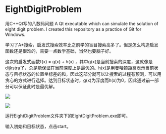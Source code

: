 # EightDigitProblem

用C++Qt写的八数码问题
A Qt executable which can simulate the solution of eight digit problem.
I created this repository as a practice of Git for Windows.

学习了A*搜索，启发式搜索效率比之前学的盲目搜索高多了。但是怎么构造启发函数还是很难的，需要一点数学基础，当然也要脑子好。

这次的启发式函数f(x) = g(x) + h(x) ，其中g(x)是当前搜索的深度，这就像是dijkstra了，总是能保证在当前深度上是最优的。h(x)是用曼哈顿距离表示当前状态与目标状态的位置坐标差的和，因此这部分就可以让搜索的过程有预测，可以用贪心的方式进行选择。达到目标状态时，g(x)为深度而h(x)为0，因此通过前一部分可以保证此时是最优解。

![](https://picture-1305384466.cos.ap-nanjing.myqcloud.com/210510eightdigit1.png)

![](https://picture-1305384466.cos.ap-nanjing.myqcloud.com/210510eightdigit2.png)

运行EightDigitProblem文件夹下的EightDigitProblem.exe即可。

输入初始和目标状态，点击start。

